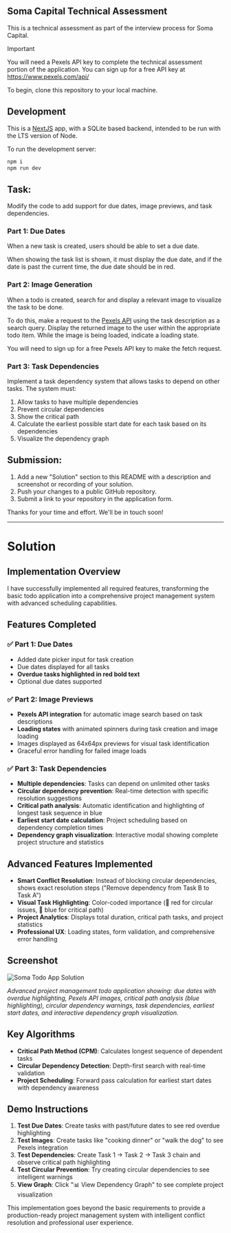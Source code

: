 ## Soma Capital Technical Assessment

This is a technical assessment as part of the interview process for Soma Capital.

> [!IMPORTANT]  
> You will need a Pexels API key to complete the technical assessment portion of the application. You can sign up for a free API key at https://www.pexels.com/api/  

To begin, clone this repository to your local machine.

## Development

This is a [NextJS](https://nextjs.org) app, with a SQLite based backend, intended to be run with the LTS version of Node.

To run the development server:

```bash
npm i
npm run dev
```

## Task:

Modify the code to add support for due dates, image previews, and task dependencies.

### Part 1: Due Dates 

When a new task is created, users should be able to set a due date.

When showing the task list is shown, it must display the due date, and if the date is past the current time, the due date should be in red.

### Part 2: Image Generation 

When a todo is created, search for and display a relevant image to visualize the task to be done. 

To do this, make a request to the [Pexels API](https://www.pexels.com/api/) using the task description as a search query. Display the returned image to the user within the appropriate todo item. While the image is being loaded, indicate a loading state.

You will need to sign up for a free Pexels API key to make the fetch request. 

### Part 3: Task Dependencies

Implement a task dependency system that allows tasks to depend on other tasks. The system must:

1. Allow tasks to have multiple dependencies
2. Prevent circular dependencies
3. Show the critical path
4. Calculate the earliest possible start date for each task based on its dependencies
5. Visualize the dependency graph

## Submission:

1. Add a new "Solution" section to this README with a description and screenshot or recording of your solution. 
2. Push your changes to a public GitHub repository.
3. Submit a link to your repository in the application form.

Thanks for your time and effort. We'll be in touch soon!

---

# Solution

## Implementation Overview

I have successfully implemented all required features, transforming the basic todo application into a comprehensive project management system with advanced scheduling capabilities.

## Features Completed

### ✅ Part 1: Due Dates
- Added date picker input for task creation
- Due dates displayed for all tasks
- **Overdue tasks highlighted in red bold text**
- Optional due dates supported

### ✅ Part 2: Image Previews  
- **Pexels API integration** for automatic image search based on task descriptions
- **Loading states** with animated spinners during task creation and image loading
- Images displayed as 64x64px previews for visual task identification
- Graceful error handling for failed image loads

### ✅ Part 3: Task Dependencies
- **Multiple dependencies**: Tasks can depend on unlimited other tasks
- **Circular dependency prevention**: Real-time detection with specific resolution suggestions
- **Critical path analysis**: Automatic identification and highlighting of longest task sequence in blue
- **Earliest start date calculation**: Project scheduling based on dependency completion times  
- **Dependency graph visualization**: Interactive modal showing complete project structure and statistics

## Advanced Features Implemented

- **Smart Conflict Resolution**: Instead of blocking circular dependencies, shows exact resolution steps ("Remove dependency from Task B to Task A")
- **Visual Task Highlighting**: Color-coded importance (🔄 red for circular issues, 🎯 blue for critical path)
- **Project Analytics**: Displays total duration, critical path tasks, and project statistics
- **Professional UX**: Loading states, form validation, and comprehensive error handling

## Screenshot

![Soma Todo App Solution](screenshot.png)

*Advanced project management todo application showing: due dates with overdue highlighting, Pexels API images, critical path analysis (blue highlighting), circular dependency warnings, task dependencies, earliest start dates, and interactive dependency graph visualization.*

## Key Algorithms

- **Critical Path Method (CPM)**: Calculates longest sequence of dependent tasks
- **Circular Dependency Detection**: Depth-first search with real-time validation
- **Project Scheduling**: Forward pass calculation for earliest start dates with dependency awareness

## Demo Instructions

1. **Test Due Dates**: Create tasks with past/future dates to see red overdue highlighting
2. **Test Images**: Create tasks like "cooking dinner" or "walk the dog" to see Pexels integration
3. **Test Dependencies**: Create Task 1 → Task 2 → Task 3 chain and observe critical path highlighting
4. **Test Circular Prevention**: Try creating circular dependencies to see intelligent warnings
5. **View Graph**: Click "📊 View Dependency Graph" to see complete project visualization

This implementation goes beyond the basic requirements to provide a production-ready project management system with intelligent conflict resolution and professional user experience.